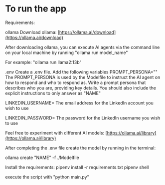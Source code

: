 # To run the app

Requirements:

ollama
Download ollama: [https://ollama.ai/download](https://ollama.ai/download)

After downloading ollama, you can execute AI agents via the command line on your local machine by running "ollama run model_name"

For example: "ollama run llama2:13b"

.env
Create a .env file. Add the following variables
PROMPT_PERSONA=""
The PROMPT_PERSONA is used by the Modelfile to instruct the AI agent on how to respond and who to respond as. Write a prompt persona that describes who you are, providing key details. You should also include the explicit instructions to only answer as "NAME"

LINKEDIN_USERNAME=
The email address for the LinkedIn account you wish to use

LINKEDIN_PASSWORD=
The password for the LinkedIn username you wish to use

Feel free to experiment with different AI models: [https://ollama.ai/library](https://ollama.ai/library)

After completing the .env file create the model by running in the terminal:

ollama create "NAME" -f ./Modelfile

Install the requirements:
pipenv install -r requirements.txt
pipenv shell

execute the script with "python main.py"
